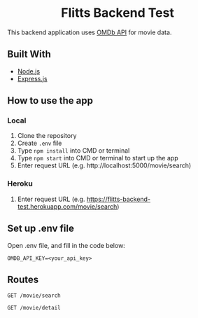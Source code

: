 <h1 align="center">Flitts Backend Test</h1>

This backend application uses [OMDb API](https://www.omdbapi.com/) for movie data.

## Built With

- [Node.js](https://nodejs.org/en/download/)
- [Express.js](https://expressjs.com/en/starter/installing.html)

## How to use the app

### Local

1. Clone the repository
1. Create `.env` file
1. Type `npm install` into CMD or terminal
1. Type `npm start` into CMD or terminal to start up the app
1. Enter request URL (e.g. http://localhost:5000/movie/search)

### Heroku

1. Enter request URL (e.g. https://flitts-backend-test.herokuapp.com/movie/search)

## Set up .env file

Open .env file, and fill in the code below:

```
OMDB_API_KEY=<your_api_key>
```

## Routes

`GET /movie/search`

`GET /movie/detail`
